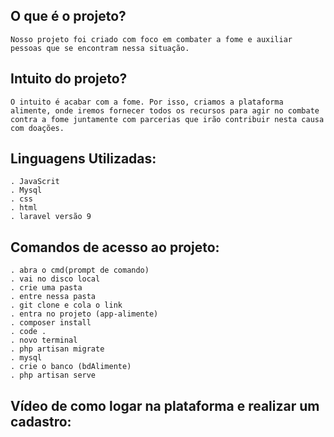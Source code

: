 ## O que é o projeto?
    Nosso projeto foi criado com foco em combater a fome e auxiliar pessoas que se encontram nessa situação. 
    
## Intuito do projeto?
    O intuito é acabar com a fome. Por isso, criamos a plataforma alimente, onde iremos fornecer todos os recursos para agir no combate contra a fome juntamente com parcerias que irão contribuir nesta causa com doações. 
    
## Linguagens Utilizadas:
    . JavaScrit
    . Mysql
    . css 
    . html
    . laravel versão 9
    
## Comandos de acesso ao projeto:
    . abra o cmd(prompt de comando)
    . vai no disco local
    . crie uma pasta 
    . entre nessa pasta
    . git clone e cola o link
    . entra no projeto (app-alimente)
    . composer install
    . code .
    . novo terminal
    . php artisan migrate 
    . mysql
    . crie o banco (bdAlimente)
    . php artisan serve 

## Vídeo de como logar na plataforma e realizar um cadastro:






